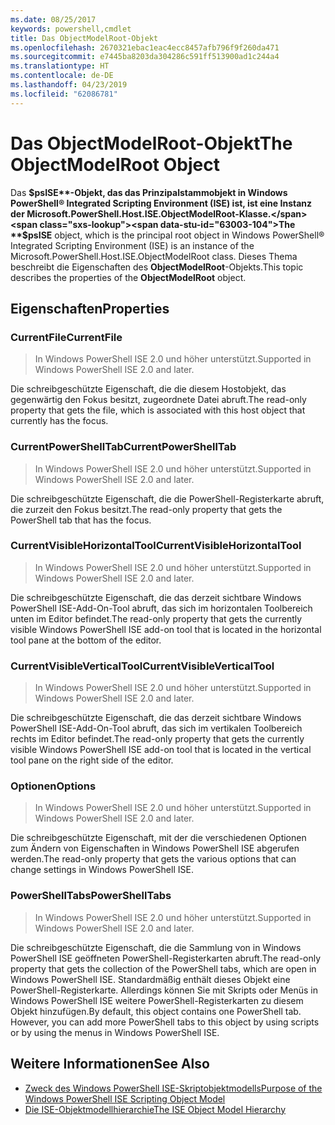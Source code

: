 ```yaml
---
ms.date: 08/25/2017
keywords: powershell,cmdlet
title: Das ObjectModelRoot-Objekt
ms.openlocfilehash: 2670321ebac1eac4ecc8457afb796f9f260da471
ms.sourcegitcommit: e7445ba8203da304286c591ff513900ad1c244a4
ms.translationtype: HT
ms.contentlocale: de-DE
ms.lasthandoff: 04/23/2019
ms.locfileid: "62086781"
---
```

# <a name="the-objectmodelroot-object"></a><span data-ttu-id="63003-103">Das ObjectModelRoot-Objekt</span><span class="sxs-lookup"><span data-stu-id="63003-103">The ObjectModelRoot Object</span></span>

<span data-ttu-id="63003-104">Das **$psISE**-Objekt, das das Prinzipalstammobjekt in Windows PowerShell® Integrated Scripting Environment (ISE) ist, ist eine Instanz der Microsoft.PowerShell.Host.ISE.ObjectModelRoot-Klasse.</span><span class="sxs-lookup"><span data-stu-id="63003-104">The **$psISE** object, which is the principal root object in Windows PowerShell® Integrated Scripting Environment (ISE) is an instance of the Microsoft.PowerShell.Host.ISE.ObjectModelRoot class.</span></span>
<span data-ttu-id="63003-105">Dieses Thema beschreibt die Eigenschaften des **ObjectModelRoot**-Objekts.</span><span class="sxs-lookup"><span data-stu-id="63003-105">This topic describes the properties of the **ObjectModelRoot** object.</span></span>

## <a name="properties"></a><span data-ttu-id="63003-106">Eigenschaften</span><span class="sxs-lookup"><span data-stu-id="63003-106">Properties</span></span>

### <a name="currentfile"></a><span data-ttu-id="63003-107">CurrentFile</span><span class="sxs-lookup"><span data-stu-id="63003-107">CurrentFile</span></span>

> <span data-ttu-id="63003-108">In Windows PowerShell ISE 2.0 und höher unterstützt.</span><span class="sxs-lookup"><span data-stu-id="63003-108">Supported in Windows PowerShell ISE 2.0 and later.</span></span>

<span data-ttu-id="63003-109">Die schreibgeschützte Eigenschaft, die die diesem Hostobjekt, das gegenwärtig den Fokus besitzt, zugeordnete Datei abruft.</span><span class="sxs-lookup"><span data-stu-id="63003-109">The read-only property that gets the file, which is associated with this host object that currently has the focus.</span></span>

### <a name="currentpowershelltab"></a><span data-ttu-id="63003-110">CurrentPowerShellTab</span><span class="sxs-lookup"><span data-stu-id="63003-110">CurrentPowerShellTab</span></span>

> <span data-ttu-id="63003-111">In Windows PowerShell ISE 2.0 und höher unterstützt.</span><span class="sxs-lookup"><span data-stu-id="63003-111">Supported in Windows PowerShell ISE 2.0 and later.</span></span>

<span data-ttu-id="63003-112">Die schreibgeschützte Eigenschaft, die die PowerShell-Registerkarte abruft, die zurzeit den Fokus besitzt.</span><span class="sxs-lookup"><span data-stu-id="63003-112">The read-only property that gets the PowerShell tab that has the focus.</span></span>

### <a name="currentvisiblehorizontaltool"></a><span data-ttu-id="63003-113">CurrentVisibleHorizontalTool</span><span class="sxs-lookup"><span data-stu-id="63003-113">CurrentVisibleHorizontalTool</span></span>

> <span data-ttu-id="63003-114">In Windows PowerShell ISE 2.0 und höher unterstützt.</span><span class="sxs-lookup"><span data-stu-id="63003-114">Supported in Windows PowerShell ISE 2.0 and later.</span></span>

<span data-ttu-id="63003-115">Die schreibgeschützte Eigenschaft, die das derzeit sichtbare Windows PowerShell ISE-Add-On-Tool abruft, das sich im horizontalen Toolbereich unten im Editor befindet.</span><span class="sxs-lookup"><span data-stu-id="63003-115">The read-only property that gets the currently visible Windows PowerShell ISE add-on tool that is located in the horizontal tool pane at the bottom of the editor.</span></span>

### <a name="currentvisibleverticaltool"></a><span data-ttu-id="63003-116">CurrentVisibleVerticalTool</span><span class="sxs-lookup"><span data-stu-id="63003-116">CurrentVisibleVerticalTool</span></span>

> <span data-ttu-id="63003-117">In Windows PowerShell ISE 2.0 und höher unterstützt.</span><span class="sxs-lookup"><span data-stu-id="63003-117">Supported in Windows PowerShell ISE 2.0 and later.</span></span>

<span data-ttu-id="63003-118">Die schreibgeschützte Eigenschaft, die das derzeit sichtbare Windows PowerShell ISE-Add-On-Tool abruft, das sich im vertikalen Toolbereich rechts im Editor befindet.</span><span class="sxs-lookup"><span data-stu-id="63003-118">The read-only property that gets the currently visible Windows PowerShell ISE add-on tool that is located in the vertical tool pane on the right side of the editor.</span></span>

### <a name="options"></a><span data-ttu-id="63003-119">Optionen</span><span class="sxs-lookup"><span data-stu-id="63003-119">Options</span></span>

> <span data-ttu-id="63003-120">In Windows PowerShell ISE 2.0 und höher unterstützt.</span><span class="sxs-lookup"><span data-stu-id="63003-120">Supported in Windows PowerShell ISE 2.0 and later.</span></span>

<span data-ttu-id="63003-121">Die schreibgeschützte Eigenschaft, mit der die verschiedenen Optionen zum Ändern von Eigenschaften in Windows PowerShell ISE abgerufen werden.</span><span class="sxs-lookup"><span data-stu-id="63003-121">The read-only property that gets the various options that can change settings in Windows PowerShell ISE.</span></span>

### <a name="powershelltabs"></a><span data-ttu-id="63003-122">PowerShellTabs</span><span class="sxs-lookup"><span data-stu-id="63003-122">PowerShellTabs</span></span>

> <span data-ttu-id="63003-123">In Windows PowerShell ISE 2.0 und höher unterstützt.</span><span class="sxs-lookup"><span data-stu-id="63003-123">Supported in Windows PowerShell ISE 2.0 and later.</span></span>

<span data-ttu-id="63003-124">Die schreibgeschützte Eigenschaft, die die Sammlung von in Windows PowerShell ISE geöffneten PowerShell-Registerkarten abruft.</span><span class="sxs-lookup"><span data-stu-id="63003-124">The read-only property that gets the collection of the PowerShell tabs, which are open in Windows PowerShell ISE.</span></span> <span data-ttu-id="63003-125">Standardmäßig enthält dieses Objekt eine PowerShell-Registerkarte. Allerdings können Sie mit Skripts oder Menüs in Windows PowerShell ISE weitere PowerShell-Registerkarten zu diesem Objekt hinzufügen.</span><span class="sxs-lookup"><span data-stu-id="63003-125">By default, this object contains one PowerShell tab. However, you can add more PowerShell tabs to this object by using scripts or by using the menus in Windows PowerShell ISE.</span></span>

## <a name="see-also"></a><span data-ttu-id="63003-126">Weitere Informationen</span><span class="sxs-lookup"><span data-stu-id="63003-126">See Also</span></span>

- [<span data-ttu-id="63003-127">Zweck des Windows PowerShell ISE-Skriptobjektmodells</span><span class="sxs-lookup"><span data-stu-id="63003-127">Purpose of the Windows PowerShell ISE Scripting Object Model</span></span>](Purpose-of-the-Windows-PowerShell-ISE-Scripting-Object-Model.md)
- [<span data-ttu-id="63003-128">Die ISE-Objektmodellhierarchie</span><span class="sxs-lookup"><span data-stu-id="63003-128">The ISE Object Model Hierarchy</span></span>](The-ISE-Object-Model-Hierarchy.md)